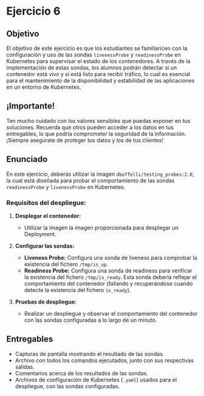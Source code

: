 # Ejercicio 6

## Objetivo

El objetivo de este ejercicio es que los estudiantes se familiaricen con la configuración y uso de las sondas `livenessProbe` y `readinessProbe` en Kubernetes para supervisar el estado de los contenedores. A través de la implementación de estas sondas, los alumnos podrán detectar si un contenedor está vivo y si está listo para recibir tráfico, lo cual es esencial para el mantenimiento de la disponibilidad y estabilidad de las aplicaciones en un entorno de Kubernetes.

## ¡Importante!

Ten mucho cuidado con los valores sensibles que puedas exponer en tus soluciones. Recuerda que otros pueden acceder a los datos en tus entregables, lo que podría comprometer la seguridad de la información. ¡Siempre asegúrate de proteger tus datos y los de tus clientes!

## Enunciado

En este ejercicio, deberás utilizar la imagen `dboffelli/testing_probes:2.0`, la cual está diseñada para probar el comportamiento de las sondas `readinessProbe` y `livenessProbe` en Kubernetes. 

### Requisitos del despliegue:

1. **Desplegar el contenedor:**
   - Utilizar la imagen la imagen proporcionada para desplegar un Deployment.

2. **Configurar las sondas:**
   - **Liveness Probe:** Configura una sonda de liveness para comprobar la existencia del fichero `/tmp/is_up`.
   - **Readiness Probe:** Configura una sonda de readiness para verificar la existencia del fichero `/tmp/is_ready`. Esta sonda debería reflejar el comportamiento del contenedor (fallando y recuperándose cuando detecte la existencia del fichero `is_ready`).

3. **Pruebas de despliegue:**
   - Realizar un despliegue y observar el comportamiento del contenedor con las sondas configuradas a lo largo de un minuto.

## Entregables

- Capturas de pantalla mostrando el resultado de las sondas.
- Archivo con todos los comandos ejecutados, junto con sus respectivas salidas.
- Comentarios acerca de los resultados de las sondas.
- Archivos de configuración de Kubernetes (`.yaml`) usados para el despliegue, con las sondas configuradas.
